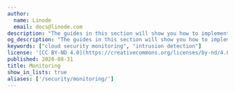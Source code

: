 ```yaml
---
author:
  name: Linode
  email: docs@linode.com
description: "The guides in this section will show you how to implement popular software solutions for cloud security monitoring, an important practice for security.."
og_description: "The guides in this section will show you how to implement popular software solutions for cloud security monitoring, an important practice for security."
keywords: ["cloud security monitoring", "intrusion detection"]
license: '[CC BY-ND 4.0](https://creativecommons.org/licenses/by-nd/4.0)'
published: 2020-08-31
title: Monitoring
show_in_lists: true
aliases: ['/security/monitoring/']
---
```


